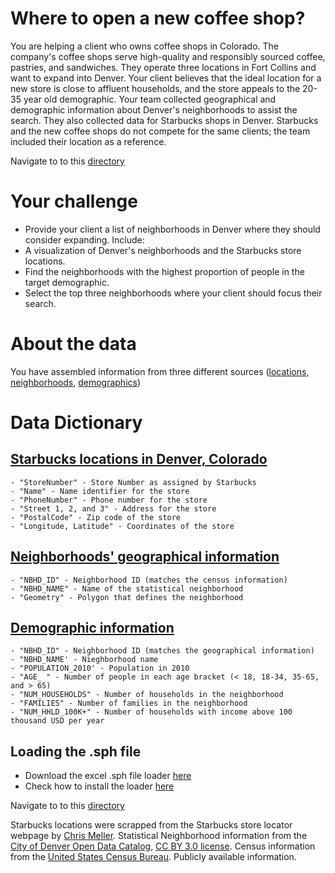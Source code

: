 # Where to open a new coffee shop?
 You are helping a client who owns coffee shops in Colorado. The company's coffee shops serve high-quality and responsibly sourced coffee, pastries, and sandwiches. They operate three locations in Fort Collins and want to expand into Denver. Your client believes that the ideal location for a new store is close to affluent households, and the store appeals to the 20-35 year old demographic. Your team collected geographical and demographic information about Denver's neighborhoods to assist the search. They also collected data for Starbucks shops in Denver. Starbucks and the new coffee shops do not compete for the same clients; the team included their location as a reference.
 
Navigate to to this [directory](https://github.com/tripleaceme/TrevoTech-Class-Lecture-Resources/blob/main/Project/Project%201/online%20map%20in%20excel.png)


# Your challenge
- Provide your client a list of neighborhoods in Denver where they should consider expanding. Include:
- A visualization of Denver's neighborhoods and the Starbucks store locations.
- Find the neighborhoods with the highest proportion of people in the target demographic.
- Select the top three neighborhoods where your client should focus their search.

# About the data
You have assembled information from three different sources ([locations](https://github.com/chrismeller/), [neighborhoods](http://data.denvergov.org/), [demographics](https://www.census.gov/))

# Data Dictionary
## [Starbucks locations in Denver, Colorado](https://github.com/tripleaceme/TrevoTech-Class-Lecture-Resources/blob/main/Project/Project%201/Data/location.csv)
    - "StoreNumber" - Store Number as assigned by Starbucks
	- "Name" - Name identifier for the store
	- "PhoneNumber" - Phone number for the store
	- "Street 1, 2, and 3" - Address for the store
	- "PostalCode" - Zip code of the store
	- "Longitude, Latitude" - Coordinates of the store
## [Neighborhoods' geographical information](https://github.com/tripleaceme/TrevoTech-Class-Lecture-Resources/blob/main/Project/Project%201/Data/neighborhoods.shp)
    - "NBHD_ID" - Neighborhood ID (matches the census information)
    - "NBHD_NAME" - Name of the statistical neighborhood
    - "Geometry" - Polygon that defines the neighborhood
## [Demographic information](https://github.com/tripleaceme/TrevoTech-Class-Lecture-Resources/blob/main/Project/Project%201/Data/census.csv)
    - "NBHD_ID" - Neighborhood ID (matches the geographical information)
	- "NBHD_NAME' - Nieghborhood name
	- "POPULATION_2010' - Population in 2010
	- "AGE_ " - Number of people in each age bracket (< 18, 18-34, 35-65, and > 65)
	- "NUM_HOUSEHOLDS" - Number of households in the neighborhood
	- "FAMILIES" - Number of families in the neighborhood
	- "NUM_HHLD_100K+" - Number of households with income above 100 thousand USD per year


## Loading the .sph file
- Download the excel .sph file loader [here](https://gisxl.com/Current)
- Check how to install the loader [here](https://gisxl.com/HowTo/Before/InstallAddIn)

Navigate to to this [directory](https://github.com/tripleaceme/TrevoTech-Class-Lecture-Resources/blob/main/Project/Project%201/GIS%20map%20in%20excel.png)


Starbucks locations were scrapped from the Starbucks store locator webpage by [Chris Meller](https://github.com/chrismeller/).
Statistical Neighborhood information from the [City of Denver Open Data Catalog](http://data.denvergov.org/), [CC BY 3.0 license](http://creativecommons.org/licenses/by/3.0/).
Census information from the [United States Census Bureau](https://www.census.gov/). Publicly available information.

